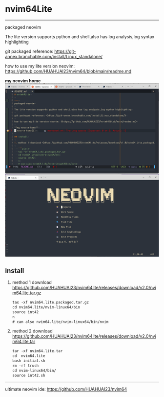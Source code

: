 # nvim64Lite

---
packaged neovim

The lite version supports python and shell,also has log analysis,log syntax highlighting

git packaged reference: <https://git-annex.branchable.com/install/Linux_standalone/>

how to use my lite version neovim: <https://github.com/HUAHUAI23/nvim64/blob/main/readme.md>

**my neovim home**
![neovim home](./pic/2.png)
![neovim home](./pic/lite.png)

## install

1. method 1 download <https://github.com/HUAHUAI23/nvim64lite/releases/download/v2.0/nvim64.lite.tar.gz>

   ```plain
   tax -xf nvim64.lite.packaged.tar.gz
   cd nvim64.lite/nvim-linux64/bin
   source int42
   n
   # can also nvim64.lite/nvim-linux64/bin/nvim
   ```

2. method 2 download <https://github.com/HUAHUAI23/nvim64lite/releases/download/v2.0/nvim64.lite.tar>

   ```plain
   tar -xf nvim64.lite.tar
   cd  nvim64.lite
   bash initial.sh
   rm -rf trush
   cd nvim-linux64/bin/
   source int42.sh

   ```

---
ultimate neovim ide: <https://github.com/HUAHUAI23/nvim64>
